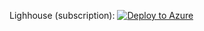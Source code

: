Lighhouse (subscription): [![Deploy to Azure](https://aka.ms/deploytoazurebutton)](https://portal.azure.com/#create/Microsoft.Template/uri/https%3A%2F%2Fraw.githubusercontent.com%2Fsachintyagi22%2Fazure-templates%2Flighthouse%2Ftemplates%2Flighthouse%2Fmanaged-service-plan.json)
